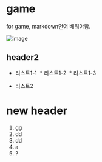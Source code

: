 # game
for game, markdown언어 배워야함.

![image](https://png.icons8.com/ios/2x/controller.png)
## header2
* 리스트1-1
  * 리스트1-2
  * 리스트1-3
- 리스트2

# new header
1. gg
2. dd
4. dd
3. a
6. ?
